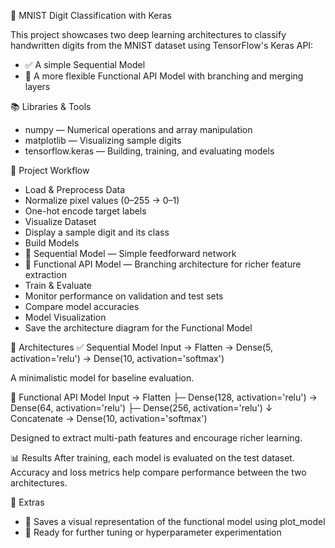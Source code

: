 🔢 MNIST Digit Classification with Keras

This project showcases two deep learning architectures to classify handwritten digits from the MNIST dataset using TensorFlow's Keras API:
- ✅ A simple Sequential Model
- 🔀 A more flexible Functional API Model with branching and merging layers

📚 Libraries & Tools
- numpy — Numerical operations and array manipulation
- matplotlib — Visualizing sample digits
- tensorflow.keras — Building, training, and evaluating models

🚀 Project Workflow
- Load & Preprocess Data
- Normalize pixel values (0–255 → 0–1)
- One-hot encode target labels
- Visualize Dataset
- Display a sample digit and its class
- Build Models
- 🔹 Sequential Model — Simple feedforward network
- 🔸 Functional API Model — Branching architecture for richer feature extraction
- Train & Evaluate
- Monitor performance on validation and test sets
- Compare model accuracies
- Model Visualization
- Save the architecture diagram for the Functional Model

🧠 Architectures
✅ Sequential Model
Input → Flatten → Dense(5, activation='relu') → Dense(10, activation='softmax')

A minimalistic model for baseline evaluation.

🔀 Functional API Model
Input → Flatten
       ├─ Dense(128, activation='relu') → Dense(64, activation='relu')
       ├─ Dense(256, activation='relu')
       ↓
      Concatenate → Dense(10, activation='softmax')


Designed to extract multi-path features and encourage richer learning.

📊 Results
After training, each model is evaluated on the test dataset. Accuracy and loss metrics help compare performance between the two architectures.

📁 Extras
- 📎 Saves a visual representation of the functional model using plot_model
- 📌 Ready for further tuning or hyperparameter experimentation



